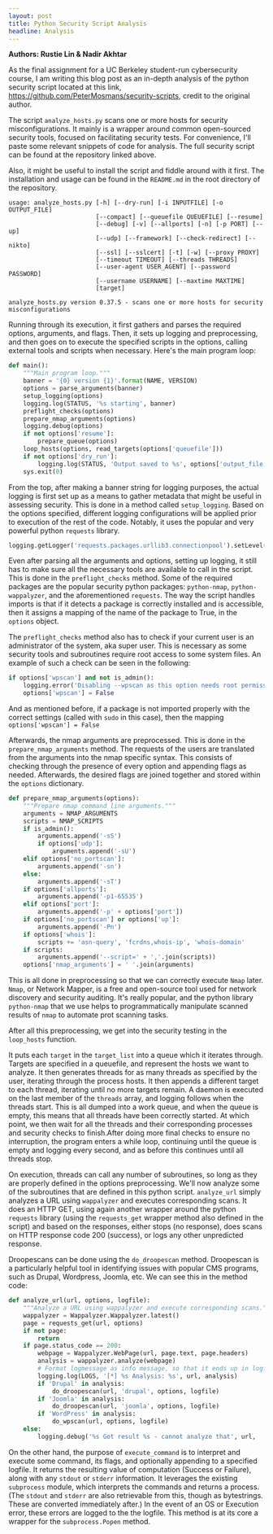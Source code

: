 ```yaml
---
layout: post
title: Python Security Script Analysis
headline: Analysis
---
```


**Authors: Rustie Lin & Nadir Akhtar**


As the final assignment for a UC Berkeley student-run cybersecurity course, I am writing this blog post as an in-depth analysis of the python security script located at this link, https://github.com/PeterMosmans/security-scripts, credit to the original author. 

The script `analyze_hosts.py` scans one or more hosts for security misconfigurations. It mainly is a wrapper around common open-sourced security tools, focused on facilitating security tests. For convenience, I'll paste some relevant snippets of code for analysis. The full security script can be found at the repository linked above.


Also, it might be useful to install the script and fiddle around with it first. The installation and usage can be found in the `README.md` in the root directory of the repository.

```text
usage: analyze_hosts.py [-h] [--dry-run] [-i INPUTFILE] [-o OUTPUT_FILE]
                        [--compact] [--queuefile QUEUEFILE] [--resume]
                        [--debug] [-v] [--allports] [-n] [-p PORT] [--up]
                        [--udp] [--framework] [--check-redirect] [--nikto]
                        [--ssl] [--sslcert] [-t] [-w] [--proxy PROXY]
                        [--timeout TIMEOUT] [--threads THREADS]
                        [--user-agent USER_AGENT] [--password PASSWORD]
                        [--username USERNAME] [--maxtime MAXTIME]
                        [target]

analyze_hosts.py version 0.37.5 - scans one or more hosts for security misconfigurations

```

Running through its execution, it first gathers and parses the required options, arguments, and flags. Then, it sets up logging and preprocessing, and then goes on to execute the specified scripts in the options, calling external tools and scripts when necessary. Here's the main program loop:

```python
def main():
    """Main program loop."""
    banner = '{0} version {1}'.format(NAME, VERSION)
    options = parse_arguments(banner)
    setup_logging(options)
    logging.log(STATUS, '%s starting', banner)
    preflight_checks(options)
    prepare_nmap_arguments(options)
    logging.debug(options)
    if not options['resume']:
        prepare_queue(options)
    loop_hosts(options, read_targets(options['queuefile']))
    if not options['dry_run']:
        logging.log(STATUS, 'Output saved to %s', options['output_file'])
    sys.exit(0)
```


From the top, after making a banner string for logging purposes, the actual logging is first set up as a means to gather metadata that might be useful in assessing security. This is done in a method called `setup_logging`. Based on the options specified, different logging configurations will be applied prior to execution of the rest of the code. Notably, it uses the popular and very powerful python `requests` library.

```python
logging.getLogger('requests.packages.urllib3.connectionpool').setLevel(logging.ERROR)
```

Even after parsing all the arguments and options, setting up logging, it still has to make sure all the necessary tools are available to call in the script. This is done in the `preflight_checks` method. Some of the required packages are the popular security python packages: `python-nmap`, `python-wappalyzer`, and the aforementioned `requests`. The way the script handles imports is that if it detects a package is correctly installed and is accessible, then it assigns a mapping of the name of the package to True, in the `options` object.

The `preflight_checks` method also has to check if your current user is an administrator of the system, aka super user. This is necessary as some security tools and subroutines require root access to some system files. An example of such a check can be seen in the following:

```python
if options['wpscan'] and not is_admin():
    logging.error('Disabling --wpscan as this option needs root permissions')
    options['wpscan'] = False
```

And as mentioned before, if a package is not imported properly with the correct settings (called with `sudo` in this case), then the mapping `options['wpscan'] = False` 

Afterwards, the nmap arguments are preprocessed. This is done in the `prepare_nmap_arguments` method. The requests of the users are translated from the arguments into the nmap specific syntax. This consists of checking through the presence of every option and appending flags as needed. Afterwards, the desired flags are joined together and stored within the `options` dictionary.

```python
def prepare_nmap_arguments(options):
    """Prepare nmap command line arguments."""
    arguments = NMAP_ARGUMENTS
    scripts = NMAP_SCRIPTS
    if is_admin():
        arguments.append('-sS')
        if options['udp']:
            arguments.append('-sU')
    elif options['no_portscan']:
        arguments.append('-sn')
    else:
        arguments.append('-sT')
    if options['allports']:
        arguments.append('-p1-65535')
    elif options['port']:
        arguments.append('-p' + options['port'])
    if options['no_portscan'] or options['up']:
        arguments.append('-Pn')
    if options['whois']:
        scripts += 'asn-query', 'fcrdns,whois-ip', 'whois-domain'
    if scripts:
        arguments.append('--script=' + ','.join(scripts))
    options['nmap_arguments'] = ' '.join(arguments)
```

This is all done in preprocessing so that we can correctly execute `Nmap` later. `Nmap`, or Network Mapper, is a free and open-source tool used for network discovery and security auditing. It's really popular, and the python library `python-nmap` that we use helps to programmatically manipulate scanned results of `nmap` to automate prot scanning tasks.

After all this preprocessing, we get into the security testing in the `loop_hosts` function.

It puts each `target` in the `target_list` into a queue which it iterates through. Targets are specified in a queuefile, and represent the hosts we want to analyze. It then generates threads for as many threads as specified by the user, iterating through the process hosts. It then appends a different target to each thread, iterating until no more targets remain. A daemon is executed on the last member of the `threads` array, and logging follows when the threads start. This is all dumped into a work queue, and when the queue is empty, this means that all threads have been correctly started. At which point, we then wait for all the threads and their corresponding processes and security checks to finish.After doing more final checks to ensure no interruption, the program enters a while loop, continuing until the queue is empty and logging every second, and as before this continues until all threads stop.

On execution, threads can call any number of subroutines, so long as they are properly defined in the options preprocessing. We'll now analyze some of the subroutines that are defined in this python script. `analyze_url` simply analyzes a URL using `wappalyzer` and executes corresponding scans. It does an HTTP GET, using again another wrapper around the python `requests` library (using the `requests_get` wrapper method also defined in the script) and based on the responses, either stops (no response), does scans on HTTP response code 200 (success), or logs any other unpredicted response.

Droopescans can be done using the `do_droopescan` method. Droopescan is a particularly helpful tool in identifying issues with popular CMS programs, such as Drupal, Wordpress, Joomla, etc. We can see this in the method code:


```python
def analyze_url(url, options, logfile):
    """Analyze a URL using wappalyzer and execute corresponding scans."""
    wappalyzer = Wappalyzer.Wappalyzer.latest()
    page = requests_get(url, options)
    if not page:
        return
    if page.status_code == 200:
        webpage = Wappalyzer.WebPage(url, page.text, page.headers)
        analysis = wappalyzer.analyze(webpage)
        # Format logmessage as info message, so that it ends up in logfile
        logging.log(LOGS, '[*] %s Analysis: %s', url, analysis)
        if 'Drupal' in analysis:
            do_droopescan(url, 'drupal', options, logfile)
        if 'Joomla' in analysis:
            do_droopescan(url, 'joomla', options, logfile)
        if 'WordPress' in analysis:
            do_wpscan(url, options, logfile)
    else:
        logging.debug('%s Got result %s - cannot analyze that', url,
```

On the other hand, the purpose of `execute_command` is to interpret and execute some command, its flags, and optionally appending to a specified logfile. It returns the resulting value of computation (Success or Failure), along with any `stdout` or `stderr` information. It leverages the existing `subprocess` module, which interprets the commands and returns a process. (The `stdout` and `stderr` are also retrievable from this, though as bytestrings. These are converted immediately after.) In the event of an OS or Execution error, these errors are logged to the the logfile. This method is at its core a wrapper for the `subprocess.Popen` method.



